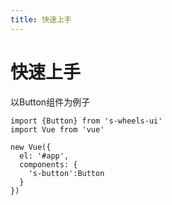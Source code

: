 ```yaml
---
title: 快速上手
---
```


# 快速上手
以Button组件为例子
````
import {Button} from 's-wheels-ui'
import Vue from 'vue'

new Vue({
  el: '#app',
  components: {
    's-button':Button
  }
})
````